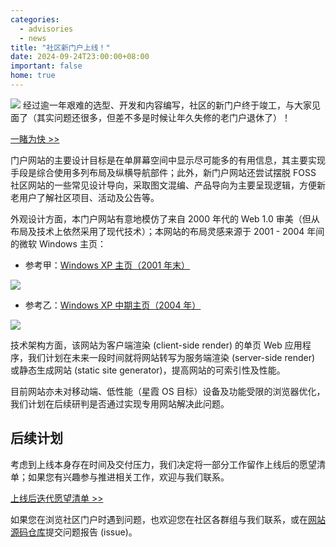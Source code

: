 ```yaml
---
categories:
  - advisories
  - news
title: "社区新门户上线！"
date: 2024-09-24T23:00:00+08:00
important: false
home: true
---
```


![](/assets/news/2024-09-24-Windows-XP-Home-Page.png)
经过逾一年艰难的选型、开发和内容编写，社区的新门户终于竣工，与大家见面了（其实问题还很多，但差不多是时候让年久失修的老门户退休了）！

[一睹为快 >>](https://aosc.io/)

门户网站的主要设计目标是在单屏幕空间中显示尽可能多的有用信息，其主要实现手段是综合使用多列布局及纵横导航部件；此外，新门户网站还尝试摆脱 FOSS 社区网站的一些常见设计导向，采取图文混编、产品导向为主要呈现逻辑，方便新老用户了解社区项目、活动及公告等。

外观设计方面，本门户网站有意地模仿了来自 2000 年代的 Web 1.0 审美（但从布局及技术上依然采用了现代技术）；本网站的布局灵感来源于 2001 - 2004 年间的微软 Windows 主页：

- 参考甲：[Windows XP 主页（2001 年末）](https://web.archive.org/web/20011211230629/http://microsoft.com/windowsxp/default.asp "Windows XP 主页（2001 年末）")

![](/assets/news/2024-09-24-Windows-XP-Home-Page.png)

- 参考乙：[Windows XP 中期主页（2004 年）](https://web.archive.org/web/20040204080626/http://www.microsoft.com/china/windows/default.mspx "Windows XP 中期主页（2004 年）")

![](/assets/news/2024-09-24-Windows-product-home-page.png)

技术架构方面，该网站为客户端渲染 (client-side render) 的单页 Web 应用程序，我们计划在未来一段时间就将网站转写为服务端渲染 (server-side render) 或静态生成网站 (static site generator)，提高网站的可索引性及性能。

目前网站亦未对移动端、低性能（星霞 OS 目标）设备及功能受限的浏览器优化，我们计划在后续研判是否通过实现专用网站解决此问题。

## 后续计划

考虑到上线本身存在时间及交付压力，我们决定将一部分工作留作上线后的愿望清单；如果您有兴趣参与推进相关工作，欢迎与我们联系。

[上线后迭代愿望清单 >>](https://github.com/AOSC-Dev/website-2023/issues/19)

如果您在浏览社区门户时遇到问题，也欢迎您在社区各群组与我们联系，或在[网站源码仓库](https://github.com/AOSC-Dev/website-2023 "网站源码仓库")提交问题报告 (issue)。

